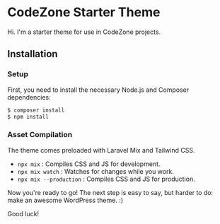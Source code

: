 CodeZone Starter Theme
======================

Hi. I'm a starter theme for use in CodeZone projects.

Installation
---------------

### Setup

First, you need to install the necessary Node.js and Composer dependencies:

```sh
$ composer install
$ npm install
```

### Asset Compilation

The theme comes preloaded with Laravel Mix and Tailwind CSS.

- `npx mix` : Compiles CSS and JS for development.
- `npx mix watch` : Watches for changes while you work.
- `npx mix --production` : Compiles CSS and JS for production.

Now you're ready to go! The next step is easy to say, but harder to do: make an awesome WordPress theme. :)

Good luck!

